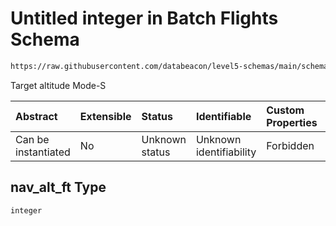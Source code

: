 # Untitled integer in Batch Flights Schema

```txt
https://raw.githubusercontent.com/databeacon/level5-schemas/main/schemas/batch/flights.schema.json#/properties/nav_alt_ft
```

Target altitude Mode-S

| Abstract            | Extensible | Status         | Identifiable            | Custom Properties | Additional Properties | Access Restrictions | Defined In                                                                          |
| :------------------ | :--------- | :------------- | :---------------------- | :---------------- | :-------------------- | :------------------ | :---------------------------------------------------------------------------------- |
| Can be instantiated | No         | Unknown status | Unknown identifiability | Forbidden         | Allowed               | none                | [flights.schema.json\*](../../out/batch/flights.schema.json "open original schema") |

## nav\_alt\_ft Type

`integer`
